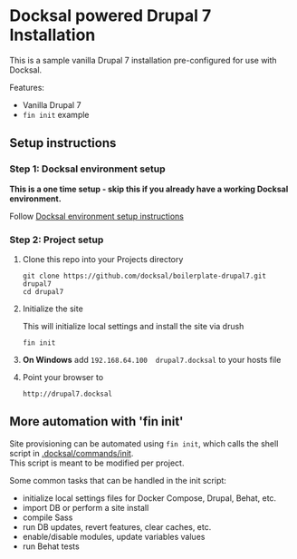 # Docksal powered Drupal 7 Installation

This is a sample vanilla Drupal 7 installation pre-configured for use with Docksal.  

Features:

- Vanilla Drupal 7
- `fin init` example

## Setup instructions

### Step 1: Docksal environment setup

**This is a one time setup - skip this if you already have a working Docksal environment.**  

Follow [Docksal environment setup instructions](http://docksal.readthedocs.io/en/master/getting-started/env-setup)
   
### Step 2: Project setup

1. Clone this repo into your Projects directory

    ```
    git clone https://github.com/docksal/boilerplate-drupal7.git drupal7
    cd drupal7
    ```

2. Initialize the site

    This will initialize local settings and install the site via drush

    ```
    fin init
    ```

3. **On Windows** add `192.168.64.100  drupal7.docksal` to your hosts file

4. Point your browser to

    ```
    http://drupal7.docksal
    ```


## More automation with 'fin init'

Site provisioning can be automated using `fin init`, which calls the shell script in [.docksal/commands/init](.docksal/commands/init).  
This script is meant to be modified per project.

Some common tasks that can be handled in the init script:

- initialize local settings files for Docker Compose, Drupal, Behat, etc.
- import DB or perform a site install
- compile Sass
- run DB updates, revert features, clear caches, etc.
- enable/disable modules, update variables values
- run Behat tests
